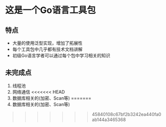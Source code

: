 # 这是一个Go语言工具包

## 特点
- 大量的使用泛型实现，增加了拓展性
- 每个工具包中几乎都有技术文档讲解
- 初级Go语言学者可以通过每个包中学习相关的知识

## 未完成点
1. 线程池
2. 网络通信
<<<<<<< HEAD
3. 数据库相关的(加密、Scan等)
=======
3. 数据库相关的(加密、Scan等)
>>>>>>> 45840108c67bf2b3242ea440fa0ab144a3465368

